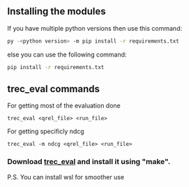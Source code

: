 ## Installing the modules

If you have multiple python versions then use this command:

```bash
py -<python version> -m pip install -r requirements.txt
```

else you can use the following command:

```bash
pip install -r requirements.txt
```

## trec_eval commands

For getting most of the evaluation done

```cygwin
trec_eval <qrel_file> <run_file>
```

For getting specificly ndcg

```cygwin
trec_eval -m ndcg <qrel_file> <run_file>
```

### Download [trec_eval](https://github.com/usnistgov/trec_eval) and install it using "make".

P.S. You can install wsl for smoother use